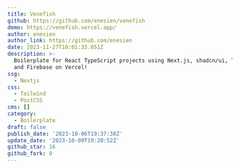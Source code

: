 ```yaml
---
title: Venefish
github: https://github.com/enesien/venefish
demo: https://venefish.vercel.app/
author: enesien
author_link: https://github.com/enesien
date: 2023-11-27T10:01:33.651Z
description: >-
  Boilerplate for React TypeScript projects using Next.js, shadcn/ui, Tailwind
  and Firebase on Vercel!
ssg:
  - Nextjs
css:
  - Tailwind
  - PostCSS
cms: []
category:
  - Boilerplate
draft: false
publish_date: '2023-10-06T19:37:38Z'
update_date: '2023-10-09T19:20:52Z'
github_star: 16
github_fork: 0
---
```

